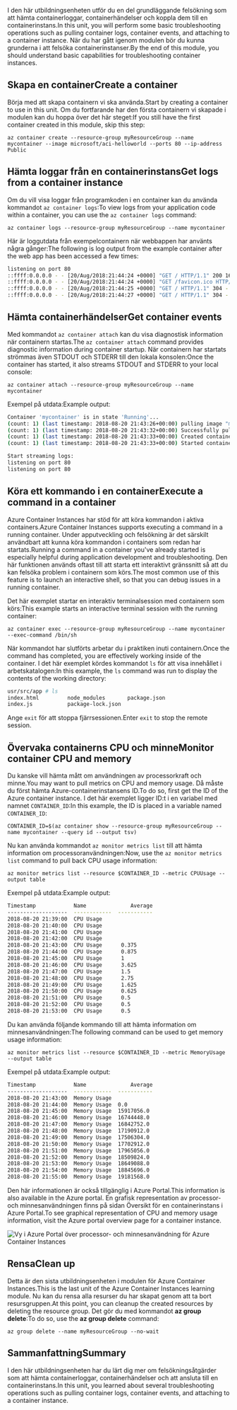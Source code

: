 <span data-ttu-id="33e11-101">I den här utbildningsenheten utför du en del grundläggande felsökning som att hämta containerloggar, containerhändelser och koppla dem till en containerinstans.</span><span class="sxs-lookup"><span data-stu-id="33e11-101">In this unit, you will perform some basic troubleshooting operations such as pulling container logs, container events, and attaching to a container instance.</span></span> <span data-ttu-id="33e11-102">När du har gått igenom modulen bör du kunna grunderna i att felsöka containerinstanser.</span><span class="sxs-lookup"><span data-stu-id="33e11-102">By the end of this module, you should understand basic capabilities for troubleshooting container instances.</span></span>

## <a name="create-a-container"></a><span data-ttu-id="33e11-103">Skapa en container</span><span class="sxs-lookup"><span data-stu-id="33e11-103">Create a container</span></span>

<span data-ttu-id="33e11-104">Börja med att skapa containern vi ska använda.</span><span class="sxs-lookup"><span data-stu-id="33e11-104">Start by creating a container to use in this unit.</span></span> <span data-ttu-id="33e11-105">Om du fortfarande har den första containern vi skapade i modulen kan du hoppa över det här steget:</span><span class="sxs-lookup"><span data-stu-id="33e11-105">If you still have the first container created in this module, skip this step:</span></span>

```azurecli
az container create --resource-group myResourceGroup --name mycontainer --image microsoft/aci-helloworld --ports 80 --ip-address Public
```

## <a name="get-logs-from-a-container-instance"></a><span data-ttu-id="33e11-106">Hämta loggar från en containerinstans</span><span class="sxs-lookup"><span data-stu-id="33e11-106">Get logs from a container instance</span></span>

<span data-ttu-id="33e11-107">Om du vill visa loggar från programkoden i en container kan du använda kommandot `az container logs`:</span><span class="sxs-lookup"><span data-stu-id="33e11-107">To view logs from your application code within a container, you can use the `az container logs` command:</span></span>

```azazurecli
az container logs --resource-group myResourceGroup --name mycontainer
```

<span data-ttu-id="33e11-108">Här är loggutdata från exempelcontainern när webbappen har använts några gånger:</span><span class="sxs-lookup"><span data-stu-id="33e11-108">The following is log output from the example container after the web app has been accessed a few times:</span></span>

```bash
listening on port 80
::ffff:0.0.0.0 - - [20/Aug/2018:21:44:24 +0000] "GET / HTTP/1.1" 200 1663 "-" "Mozilla/5.0 (Macintosh; Intel Mac OS X 10_13_6) AppleWebKit/537.36 (KHTML, like Gecko) Chrome/68.0.3440.106 Safari/537.36"
::ffff:0.0.0.0 - - [20/Aug/2018:21:44:24 +0000] "GET /favicon.ico HTTP/1.1" 404 150 "http://23.101.136.193/" "Mozilla/5.0 (Macintosh; Intel Mac OS X 10_13_6) AppleWebKit/537.36 (KHTML, like Gecko) Chrome/68.0.3440.106 Safari/537.36"
::ffff:0.0.0.0 - - [20/Aug/2018:21:44:25 +0000] "GET / HTTP/1.1" 304 - "-" "Mozilla/5.0 (Macintosh; Intel Mac OS X 10_13_6) AppleWebKit/537.36 (KHTML, like Gecko) Chrome/68.0.3440.106 Safari/537.36"
::ffff:0.0.0.0 - - [20/Aug/2018:21:44:27 +0000] "GET / HTTP/1.1" 304 - "-" "Mozilla/5.0 (Macintosh; Intel Mac OS X 10_13_6) AppleWebKit/537.36 (KHTML, like Gecko) Chrome/68.0.3440.106 Safari/537.36"
```

## <a name="get-container-events"></a><span data-ttu-id="33e11-109">Hämta containerhändelser</span><span class="sxs-lookup"><span data-stu-id="33e11-109">Get container events</span></span>

<span data-ttu-id="33e11-110">Med kommandot `az container attach` kan du visa diagnostisk information när containern startas.</span><span class="sxs-lookup"><span data-stu-id="33e11-110">The `az container attach` command provides diagnostic information during container startup.</span></span> <span data-ttu-id="33e11-111">När containern har startats strömmas även STDOUT och STDERR till den lokala konsolen:</span><span class="sxs-lookup"><span data-stu-id="33e11-111">Once the container has started, it also streams STDOUT and STDERR to your local console:</span></span>

```azazurecli
az container attach --resource-group myResourceGroup --name mycontainer
```

<span data-ttu-id="33e11-112">Exempel på utdata:</span><span class="sxs-lookup"><span data-stu-id="33e11-112">Example output:</span></span>


```bash
Container 'mycontainer' is in state 'Running'...
(count: 1) (last timestamp: 2018-08-20 21:43:26+00:00) pulling image "microsoft/aci-helloworld"
(count: 1) (last timestamp: 2018-08-20 21:43:32+00:00) Successfully pulled image "microsoft/aci-helloworld"
(count: 1) (last timestamp: 2018-08-20 21:43:33+00:00) Created container
(count: 1) (last timestamp: 2018-08-20 21:43:33+00:00) Started container

Start streaming logs:
listening on port 80
listening on port 80
```

## <a name="execute-a-command-in-a-container"></a><span data-ttu-id="33e11-113">Köra ett kommando i en container</span><span class="sxs-lookup"><span data-stu-id="33e11-113">Execute a command in a container</span></span>

<span data-ttu-id="33e11-114">Azure Container Instances har stöd för att köra kommandon i aktiva containers.</span><span class="sxs-lookup"><span data-stu-id="33e11-114">Azure Container Instances supports executing a command in a running container.</span></span> <span data-ttu-id="33e11-115">Under apputveckling och felsökning är det särskilt användbart att kunna köra kommandon i containers som redan har startats.</span><span class="sxs-lookup"><span data-stu-id="33e11-115">Running a command in a container you've already started is especially helpful during application development and troubleshooting.</span></span> <span data-ttu-id="33e11-116">Den här funktionen används oftast till att starta ett interaktivt gränssnitt så att du kan felsöka problem i containern som körs.</span><span class="sxs-lookup"><span data-stu-id="33e11-116">The most common use of this feature is to launch an interactive shell, so that you can debug issues in a running container.</span></span>

<span data-ttu-id="33e11-117">Det här exemplet startar en interaktiv terminalsession med containern som körs:</span><span class="sxs-lookup"><span data-stu-id="33e11-117">This example starts an interactive terminal session with the running container:</span></span>

```azurecli
az container exec --resource-group myResourceGroup --name mycontainer --exec-command /bin/sh
```

<span data-ttu-id="33e11-118">När kommandot har slutförts arbetar du i praktiken inuti containern.</span><span class="sxs-lookup"><span data-stu-id="33e11-118">Once the command has completed, you are effectively working inside of the container.</span></span> <span data-ttu-id="33e11-119">I det här exemplet kördes kommandot `ls` för att visa innehållet i arbetskatalogen:</span><span class="sxs-lookup"><span data-stu-id="33e11-119">In this example, the `ls` command was run to display the contents of the working directory:</span></span>

```bash
usr/src/app # ls
index.html         node_modules       package.json
index.js           package-lock.json
```

<span data-ttu-id="33e11-120">Ange `exit` för att stoppa fjärrsessionen.</span><span class="sxs-lookup"><span data-stu-id="33e11-120">Enter `exit` to stop the remote session.</span></span>

## <a name="monitor-container-cpu-and-memory"></a><span data-ttu-id="33e11-121">Övervaka containerns CPU och minne</span><span class="sxs-lookup"><span data-stu-id="33e11-121">Monitor container CPU and memory</span></span>

<span data-ttu-id="33e11-122">Du kanske vill hämta mått om användningen av processorkraft och minne.</span><span class="sxs-lookup"><span data-stu-id="33e11-122">You may want to pull metrics on CPU and memory usage.</span></span> <span data-ttu-id="33e11-123">Då måste du först hämta Azure-containerinstansens ID.</span><span class="sxs-lookup"><span data-stu-id="33e11-123">To do so, first get the ID of the Azure container instance.</span></span> <span data-ttu-id="33e11-124">I det här exemplet ligger ID:t i en variabel med namnet `CONTAINER_ID`:</span><span class="sxs-lookup"><span data-stu-id="33e11-124">In this example, the ID is placed in a variable named `CONTAINER_ID`:</span></span>

```azurecli
CONTAINER_ID=$(az container show --resource-group myResourceGroup --name mycontainer --query id --output tsv)
```

<span data-ttu-id="33e11-125">Nu kan använda kommandot `az monitor metrics list` till att hämta information om processoranvändningen:</span><span class="sxs-lookup"><span data-stu-id="33e11-125">Now, use the `az monitor metrics list` command to pull back CPU usage information:</span></span>

```azurecli
az monitor metrics list --resource $CONTAINER_ID --metric CPUUsage --output table
```

<span data-ttu-id="33e11-126">Exempel på utdata:</span><span class="sxs-lookup"><span data-stu-id="33e11-126">Example output:</span></span>

```bash
Timestamp            Name              Average
-------------------  ------------  -----------
2018-08-20 21:39:00  CPU Usage
2018-08-20 21:40:00  CPU Usage
2018-08-20 21:41:00  CPU Usage
2018-08-20 21:42:00  CPU Usage
2018-08-20 21:43:00  CPU Usage      0.375
2018-08-20 21:44:00  CPU Usage      0.875
2018-08-20 21:45:00  CPU Usage      1
2018-08-20 21:46:00  CPU Usage      3.625
2018-08-20 21:47:00  CPU Usage      1.5
2018-08-20 21:48:00  CPU Usage      2.75
2018-08-20 21:49:00  CPU Usage      1.625
2018-08-20 21:50:00  CPU Usage      0.625
2018-08-20 21:51:00  CPU Usage      0.5
2018-08-20 21:52:00  CPU Usage      0.5
2018-08-20 21:53:00  CPU Usage      0.5
```

<span data-ttu-id="33e11-127">Du kan använda följande kommando till att hämta information om minnesanvändningen:</span><span class="sxs-lookup"><span data-stu-id="33e11-127">The following command can be used to get memory usage information:</span></span>

```azurecli
az monitor metrics list --resource $CONTAINER_ID --metric MemoryUsage --output table
```

<span data-ttu-id="33e11-128">Exempel på utdata:</span><span class="sxs-lookup"><span data-stu-id="33e11-128">Example output:</span></span>

```bash
Timestamp            Name              Average
-------------------  ------------  -----------
2018-08-20 21:43:00  Memory Usage
2018-08-20 21:44:00  Memory Usage  0.0
2018-08-20 21:45:00  Memory Usage  15917056.0
2018-08-20 21:46:00  Memory Usage  16744448.0
2018-08-20 21:47:00  Memory Usage  16842752.0
2018-08-20 21:48:00  Memory Usage  17190912.0
2018-08-20 21:49:00  Memory Usage  17506304.0
2018-08-20 21:50:00  Memory Usage  17702912.0
2018-08-20 21:51:00  Memory Usage  17965056.0
2018-08-20 21:52:00  Memory Usage  18509824.0
2018-08-20 21:53:00  Memory Usage  18649088.0
2018-08-20 21:54:00  Memory Usage  18845696.0
2018-08-20 21:55:00  Memory Usage  19181568.0
```

<span data-ttu-id="33e11-129">Den här informationen är också tillgänglig i Azure Portal.</span><span class="sxs-lookup"><span data-stu-id="33e11-129">This information is also available in the Azure portal.</span></span> <span data-ttu-id="33e11-130">En grafisk representation av processor- och minnesanvändningen finns på sidan Översikt för en containerinstans i Azure Portal.</span><span class="sxs-lookup"><span data-stu-id="33e11-130">To see graphical representation of CPU and memory usage information, visit the Azure portal overview page for a container instance.</span></span>

![Vy i Azure Portal över processor- och minnesanvändning för Azure Container Instances](../media-draft/cpu-memory.png)

## <a name="clean-up"></a><span data-ttu-id="33e11-132">Rensa</span><span class="sxs-lookup"><span data-stu-id="33e11-132">Clean up</span></span>
<!---TODO: Do we need to include cleanup for the free education tier?--->

<span data-ttu-id="33e11-133">Detta är den sista utbildningsenheten i modulen för Azure Container Instances.</span><span class="sxs-lookup"><span data-stu-id="33e11-133">This is the last unit of the Azure Container Instances learning module.</span></span> <span data-ttu-id="33e11-134">Nu kan du rensa alla resurser du har skapat genom att ta bort resursgruppen.</span><span class="sxs-lookup"><span data-stu-id="33e11-134">At this point, you can cleanup the created resources by deleting the resource group.</span></span> <span data-ttu-id="33e11-135">Det gör du med kommandot **az group delete**:</span><span class="sxs-lookup"><span data-stu-id="33e11-135">To do so, use the **az group delete** command:</span></span>

```azurecli
az group delete --name myResourceGroup --no-wait
```

## <a name="summary"></a><span data-ttu-id="33e11-136">Sammanfattning</span><span class="sxs-lookup"><span data-stu-id="33e11-136">Summary</span></span>

<span data-ttu-id="33e11-137">I den här utbildningsenheten har du lärt dig mer om felsökningsåtgärder som att hämta containerloggar, containerhändelser och att ansluta till en containerinstans.</span><span class="sxs-lookup"><span data-stu-id="33e11-137">In this unit, you learned about several troubleshooting operations such as pulling container logs, container events, and attaching to a container instance.</span></span>